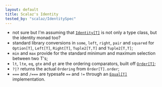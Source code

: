 ```yaml
---
layout: default
title: Scalaz's Identity
tested_by: "scalaz/IdentitySpec"
---
```

* not sure but I'm assuming that [`Identity[T]`](http://scalaz.github.com/scalaz/scalaz-2.9.1-6.0.4/doc.sxr/scalaz/Identity.scala.html) is not only a type class, but the identity monad too?
* standard library conversions in `some`, `left`, `right`, `pair` and `squared` for `Option[T]`, `Left[T]`, `Right[T]`, `Tuple2[T,T]` and `Tuple2[T,T]`;
* `min` and `max` provide for the standard minimum and maximum selection between two T's;
* `lt`, `lte`, `eq`, `gte` and `gt` are the ordering comparators, built off [`Order[T]`](http://scalaz.github.com/scalaz/scalaz-2.9.1-6.0.4/doc.sxr/scalaz/Order.scala.html);
* `?|?` returns the actual `Ordering` from `Order[T].order`;
* `===` and `/===` are typesafe `==` and `!=` through an [`Equal[T]`](http://scalaz.github.com/scalaz/scalaz-2.9.1-6.0.4/doc.sxr/scalaz/Equal.scala.html) implementation.
